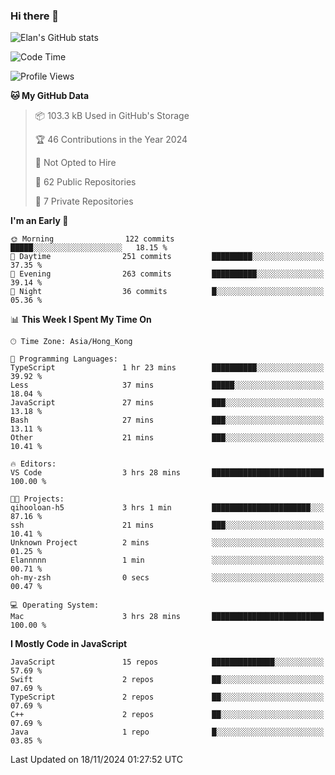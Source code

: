 ### Hi there 👋

![Elan's GitHub stats](https://github-readme-stats.vercel.app/api?username=elaninhust&rank_icon=github)

<!--START_SECTION:waka-->
![Code Time](http://img.shields.io/badge/Code%20Time-491%20hrs%2013%20mins-blue)

![Profile Views](http://img.shields.io/badge/Profile%20Views-0-blue)

**🐱 My GitHub Data** 

> 📦 103.3 kB Used in GitHub's Storage 
 > 
> 🏆 46 Contributions in the Year 2024
 > 
> 🚫 Not Opted to Hire
 > 
> 📜 62 Public Repositories 
 > 
> 🔑 7 Private Repositories 
 > 
**I'm an Early 🐤** 

```text
🌞 Morning                122 commits         █████░░░░░░░░░░░░░░░░░░░░   18.15 % 
🌆 Daytime                251 commits         █████████░░░░░░░░░░░░░░░░   37.35 % 
🌃 Evening                263 commits         ██████████░░░░░░░░░░░░░░░   39.14 % 
🌙 Night                  36 commits          █░░░░░░░░░░░░░░░░░░░░░░░░   05.36 % 
```


📊 **This Week I Spent My Time On** 

```text
🕑︎ Time Zone: Asia/Hong_Kong

💬 Programming Languages: 
TypeScript               1 hr 23 mins        ██████████░░░░░░░░░░░░░░░   39.92 % 
Less                     37 mins             █████░░░░░░░░░░░░░░░░░░░░   18.04 % 
JavaScript               27 mins             ███░░░░░░░░░░░░░░░░░░░░░░   13.18 % 
Bash                     27 mins             ███░░░░░░░░░░░░░░░░░░░░░░   13.11 % 
Other                    21 mins             ███░░░░░░░░░░░░░░░░░░░░░░   10.41 % 

🔥 Editors: 
VS Code                  3 hrs 28 mins       █████████████████████████   100.00 % 

🐱‍💻 Projects: 
qihooloan-h5             3 hrs 1 min         ██████████████████████░░░   87.16 % 
ssh                      21 mins             ███░░░░░░░░░░░░░░░░░░░░░░   10.41 % 
Unknown Project          2 mins              ░░░░░░░░░░░░░░░░░░░░░░░░░   01.25 % 
Elannnnn                 1 min               ░░░░░░░░░░░░░░░░░░░░░░░░░   00.71 % 
oh-my-zsh                0 secs              ░░░░░░░░░░░░░░░░░░░░░░░░░   00.47 % 

💻 Operating System: 
Mac                      3 hrs 28 mins       █████████████████████████   100.00 % 
```

**I Mostly Code in JavaScript** 

```text
JavaScript               15 repos            ██████████████░░░░░░░░░░░   57.69 % 
Swift                    2 repos             ██░░░░░░░░░░░░░░░░░░░░░░░   07.69 % 
TypeScript               2 repos             ██░░░░░░░░░░░░░░░░░░░░░░░   07.69 % 
C++                      2 repos             ██░░░░░░░░░░░░░░░░░░░░░░░   07.69 % 
Java                     1 repo              █░░░░░░░░░░░░░░░░░░░░░░░░   03.85 % 
```




 Last Updated on 18/11/2024 01:27:52 UTC
<!--END_SECTION:waka-->
